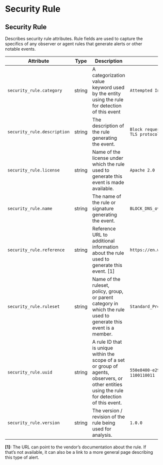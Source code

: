 <!--- Hugo front matter used to generate the website version of this page:
--->

<!-- NOTE: THIS FILE IS AUTOGENERATED. DO NOT EDIT BY HAND. -->
<!-- see templates/registry/markdown/attribute_namespace.md.j2 -->

# Security Rule

## Security Rule

Describes security rule attributes. Rule fields are used to capture the specifics of any observer or agent rules that generate alerts or other notable events.

| Attribute                   | Type   | Description                                                                                                                                     | Examples                                                  | Stability                                                        |
| --------------------------- | ------ | ----------------------------------------------------------------------------------------------------------------------------------------------- | --------------------------------------------------------- | ---------------------------------------------------------------- |
| `security_rule.category`    | string | A categorization value keyword used by the entity using the rule for detection of this event                                                    | `Attempted Information Leak`                              | ![Experimental](https://img.shields.io/badge/-experimental-blue) |
| `security_rule.description` | string | The description of the rule generating the event.                                                                                               | `Block requests to public DNS over HTTPS / TLS protocols` | ![Experimental](https://img.shields.io/badge/-experimental-blue) |
| `security_rule.license`     | string | Name of the license under which the rule used to generate this event is made available.                                                         | `Apache 2.0`                                              | ![Experimental](https://img.shields.io/badge/-experimental-blue) |
| `security_rule.name`        | string | The name of the rule or signature generating the event.                                                                                         | `BLOCK_DNS_over_TLS`                                      | ![Experimental](https://img.shields.io/badge/-experimental-blue) |
| `security_rule.reference`   | string | Reference URL to additional information about the rule used to generate this event. [1]                                                         | `https://en.wikipedia.org/wiki/DNS_over_TLS`              | ![Experimental](https://img.shields.io/badge/-experimental-blue) |
| `security_rule.ruleset`     | string | Name of the ruleset, policy, group, or parent category in which the rule used to generate this event is a member.                               | `Standard_Protocol_Filters`                               | ![Experimental](https://img.shields.io/badge/-experimental-blue) |
| `security_rule.uuid`        | string | A rule ID that is unique within the scope of a set or group of agents, observers, or other entities using the rule for detection of this event. | `550e8400-e29b-41d4-a716-446655440000`; `1100110011`      | ![Experimental](https://img.shields.io/badge/-experimental-blue) |
| `security_rule.version`     | string | The version / revision of the rule being used for analysis.                                                                                     | `1.0.0`                                                   | ![Experimental](https://img.shields.io/badge/-experimental-blue) |

**[1]:** The URL can point to the vendor’s documentation about the rule. If that’s not available, it can also be a link to a more general page describing this type of alert.

